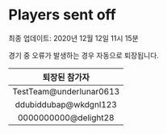 # Players sent off
최종 업데이트: 2020년 12월 12일 11시 15분


경기 중 오류가 발생하는 경우 자동으로 퇴장됩니다.


| 퇴장된 참가자 |
|:---:|
| TestTeam@underlunar0613 |
| ddubiddubap@wkdgnl123 |
| 0000000000@delight28 |